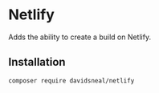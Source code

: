# Netlify

Adds the ability to create a build on Netlify.

## Installation 

`composer require davidsneal/netlify`
